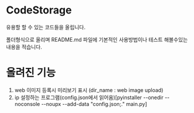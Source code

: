 # CodeStorage

유용할 할 수 있는 코드들을 올립니다.

폴더형식으로 올리며 README.md 파일에 기본적인 사용방법이나
테스트 해볼수있는 내용을 적습니다.

# 올려진 기능

1. web 이미지 등록시 미리보기 표시 (dir_name : web image upload)
2. ip  설정하는 프로그램(config.json에서 읽어옴)[pyinstaller --onedir --noconsole --noupx --add-data "config.json;." main.py]
